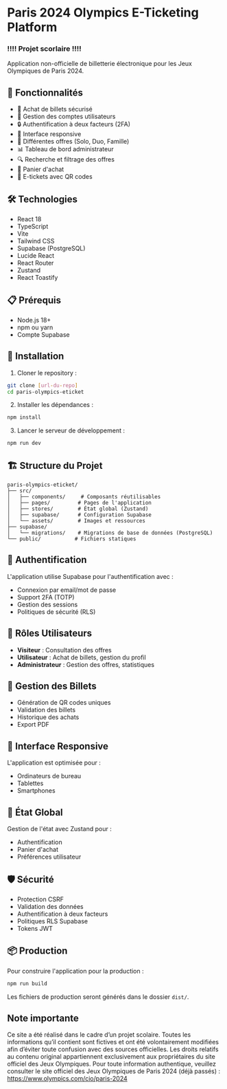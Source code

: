 # Paris 2024 Olympics E-Ticketing Platform

### !!!! Projet scorlaire !!!!

Application non-officielle de billetterie électronique pour les Jeux Olympiques de Paris 2024.

## 🌟 Fonctionnalités

- 🎫 Achat de billets sécurisé
- 👥 Gestion des comptes utilisateurs
- 🔒 Authentification à deux facteurs (2FA)
- 📱 Interface responsive
- 🎯 Différentes offres (Solo, Duo, Famille)
- 📊 Tableau de bord administrateur
- 🔍 Recherche et filtrage des offres
- 🛒 Panier d'achat
- 📱 E-tickets avec QR codes

## 🛠️ Technologies

- React 18
- TypeScript
- Vite
- Tailwind CSS
- Supabase (PostgreSQL)
- Lucide React
- React Router
- Zustand
- React Toastify

## 📋 Prérequis

- Node.js 18+
- npm ou yarn
- Compte Supabase

## 🚀 Installation

1. Cloner le repository :
```bash
git clone [url-du-repo]
cd paris-olympics-eticket
```

2. Installer les dépendances :
```bash
npm install
```

3. Lancer le serveur de développement :
```bash
npm run dev
```

## 🏗️ Structure du Projet

```
paris-olympics-eticket/
├── src/
│   ├── components/     # Composants réutilisables
│   ├── pages/         # Pages de l'application
│   ├── stores/        # État global (Zustand)
│   ├── supabase/      # Configuration Supabase
│   └── assets/        # Images et ressources
├── supabase/
│   └── migrations/    # Migrations de base de données (PostgreSQL)
└── public/           # Fichiers statiques
```

## 🔐 Authentification

L'application utilise Supabase pour l'authentification avec :
- Connexion par email/mot de passe
- Support 2FA (TOTP)
- Gestion des sessions
- Politiques de sécurité (RLS)

## 👥 Rôles Utilisateurs

- **Visiteur** : Consultation des offres
- **Utilisateur** : Achat de billets, gestion du profil
- **Administrateur** : Gestion des offres, statistiques

## 🎫 Gestion des Billets

- Génération de QR codes uniques
- Validation des billets
- Historique des achats
- Export PDF

## 📱 Interface Responsive

L'application est optimisée pour :
- Ordinateurs de bureau
- Tablettes
- Smartphones

## 🔄 État Global

Gestion de l'état avec Zustand pour :
- Authentification
- Panier d'achat
- Préférences utilisateur

## 🛡️ Sécurité

- Protection CSRF
- Validation des données
- Authentification à deux facteurs
- Politiques RLS Supabase
- Tokens JWT

## 📦 Production

Pour construire l'application pour la production :

```bash
npm run build
```

Les fichiers de production seront générés dans le dossier `dist/`.


## Note importante

Ce site a été réalisé dans le cadre d’un projet scolaire. Toutes les informations qu’il contient sont fictives et ont été volontairement modifiées afin d’éviter toute confusion avec des sources officielles.
Les droits relatifs au contenu original appartiennent exclusivement aux propriétaires du site officiel des Jeux Olympiques.
Pour toute information authentique, veuillez consulter le site officiel des Jeux Olympiques de Paris 2024 (déjà passés) : https://www.olympics.com/cio/paris-2024

